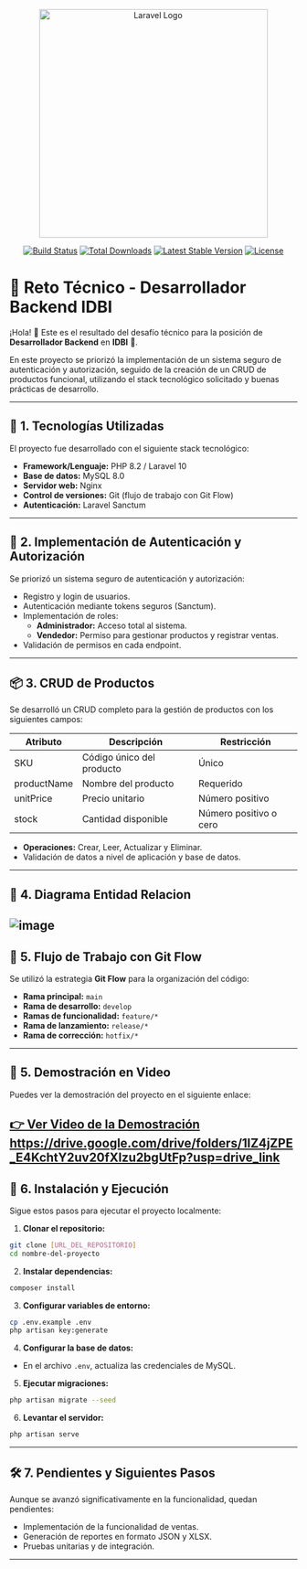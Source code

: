 <p align="center"><a href="https://laravel.com" target="_blank"><img src="https://raw.githubusercontent.com/laravel/art/master/logo-lockup/5%20SVG/2%20CMYK/1%20Full%20Color/laravel-logolockup-cmyk-red.svg" width="400" alt="Laravel Logo"></a></p>

<p align="center">
<a href="https://github.com/laravel/framework/actions"><img src="https://github.com/laravel/framework/workflows/tests/badge.svg" alt="Build Status"></a>
<a href="https://packagist.org/packages/laravel/framework"><img src="https://img.shields.io/packagist/dt/laravel/framework" alt="Total Downloads"></a>
<a href="https://packagist.org/packages/laravel/framework"><img src="https://img.shields.io/packagist/v/laravel/framework" alt="Latest Stable Version"></a>
<a href="https://packagist.org/packages/laravel/framework"><img src="https://img.shields.io/packagist/l/laravel/framework" alt="License"></a>
</p>

# 📄 **Reto Técnico - Desarrollador Backend IDBI**

¡Hola! 👋 Este es el resultado del desafío técnico para la posición de **Desarrollador Backend** en **IDBI** 🏢.

En este proyecto se priorizó la implementación de un sistema seguro de autenticación y autorización, seguido de la creación de un CRUD de productos funcional, utilizando el stack tecnológico solicitado y buenas prácticas de desarrollo.

---

## 🚀 **1. Tecnologías Utilizadas**

El proyecto fue desarrollado con el siguiente stack tecnológico:

- **Framework/Lenguaje:** PHP 8.2 / Laravel 10
- **Base de datos:** MySQL 8.0
- **Servidor web:** Nginx
- **Control de versiones:** Git (flujo de trabajo con Git Flow)
- **Autenticación:** Laravel Sanctum

---

## 🔑 **2. Implementación de Autenticación y Autorización**

Se priorizó un sistema seguro de autenticación y autorización:

- Registro y login de usuarios.
- Autenticación mediante tokens seguros (Sanctum).
- Implementación de roles:
  - **Administrador:** Acceso total al sistema.
  - **Vendedor:** Permiso para gestionar productos y registrar ventas.
- Validación de permisos en cada endpoint.

---

## 📦 **3. CRUD de Productos**

Se desarrolló un CRUD completo para la gestión de productos con los siguientes campos:

| Atributo     | Descripción                | Restricción            |
|--------------|----------------------------|-------------------------|
| SKU          | Código único del producto | Único                   |
| productName  | Nombre del producto        | Requerido               |
| unitPrice    | Precio unitario            | Número positivo         |
| stock        | Cantidad disponible        | Número positivo o cero  |

- **Operaciones:** Crear, Leer, Actualizar y Eliminar.
- Validación de datos a nivel de aplicación y base de datos.

---
## 🚀 **4. Diagrama Entidad Relacion**
![image](https://github.com/user-attachments/assets/37e155ea-ed47-49eb-aa87-bec93207a9b5)
---
## 🔄 **5. Flujo de Trabajo con Git Flow**

Se utilizó la estrategia **Git Flow** para la organización del código:

- **Rama principal:** `main`
- **Rama de desarrollo:** `develop`
- **Ramas de funcionalidad:** `feature/*`
- **Rama de lanzamiento:** `release/*`
- **Rama de corrección:** `hotfix/*`

---

## 🎥 **5. Demostración en Video**

Puedes ver la demostración del proyecto en el siguiente enlace:

[👉 Ver Video de la Demostración](#)
https://drive.google.com/drive/folders/1IZ4jZPE_E4KchtY2uv20fXIzu2bgUtFp?usp=drive_link
---

## 📝 **6. Instalación y Ejecución**

Sigue estos pasos para ejecutar el proyecto localmente:

1. **Clonar el repositorio:**
```bash
git clone [URL_DEL_REPOSITORIO]
cd nombre-del-proyecto
```

2. **Instalar dependencias:**
```bash
composer install
```

3. **Configurar variables de entorno:**
```bash
cp .env.example .env
php artisan key:generate
```

4. **Configurar la base de datos:**
- En el archivo `.env`, actualiza las credenciales de MySQL.

5. **Ejecutar migraciones:**
```bash
php artisan migrate --seed
```

6. **Levantar el servidor:**
```bash
php artisan serve
```

---

## 🛠️ **7. Pendientes y Siguientes Pasos**

Aunque se avanzó significativamente en la funcionalidad, quedan pendientes:

- Implementación de la funcionalidad de ventas.
- Generación de reportes en formato JSON y XLSX.
- Pruebas unitarias y de integración.

---



